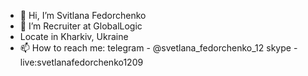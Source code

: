 - 👋 Hi, I’m Svitlana Fedorchenko
- 👀 I’m Recruiter at GlobalLogic
- Locate in Kharkiv, Ukraine
- 📫 How to reach me: telegram - @svetlana_fedorchenko_12
skype - live:svetlanafedorchenko1209

<!---
LanaSVETa/LanaSVETa is a ✨ special ✨ repository because its `README.md` (this file) appears on your GitHub profile.
You can click the Preview link to take a look at your changes.
--->
